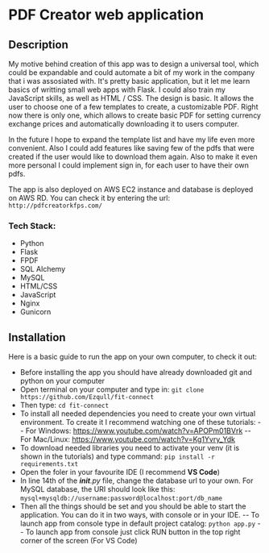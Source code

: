 # PDF Creator web application

## Description

My motive behind creation of this app was to design a universal tool, which could be expandable and could automate a bit of my work in the company that i was assosiated with. It's pretty basic application, but it let me learn basics of writting small web apps with Flask. I could also train my JavaScript skills, as well as HTML / CSS. The design is basic. It allows the user to choose one of a few templates to create, a customizable PDF. Right now there is only one, which allows to create basic PDF for setting currency exchange prices and automatically downloading it to users computer.

In the future I hope to expand the template list and have my life even more convenient. Also I could add features like saving few of the pdfs that were created if the user would like to download them again. Also to make it even more personal I could implement sign in, for each user to have their own pdfs.

The app is also deployed on AWS EC2 instance and database is deployed on AWS RD. You can check it by entering the url: `http://pdfcreatorkfps.com/`

### Tech Stack:
- Python
- Flask
- FPDF
- SQL Alchemy
- MySQL
- HTML/CSS
- JavaScript
- Nginx
- Gunicorn

## Installation

Here is a basic guide to run the app on your own computer, to check it out:

- Before installing the app you should have already downloaded git and python on your computer
- Open terminal on your computer and type in: 
  `git clone https://github.com/Ezqull/fit-connect`
- Then type: 
  `cd fit-connect`
- To install all needed dependencies you need to create your own virtual environment. To create it I recommend watching one of these tutorials:
-- For Windows: https://www.youtube.com/watch?v=APOPm01BVrk
-- For Mac/Linux: https://www.youtube.com/watch?v=Kg1Yvry_Ydk
- To download needed libraries you need to activate your venv (it is shown in the tutorials) and type command:
  `pip install -r requirements.txt`
- Open the foler in your favourite IDE (I recommend **VS Code**)
- In line 14th of the *__init__.py* file, change the database url to your own. For MySQL database, the URI should look like this: `mysql+mysqldb://username:password@localhost:port/db_name`
- Then all the things should be set and you should be able to start the application. You can do it in two ways, with console or in your IDE.
-- To launch app from console type in default project catalog:
`python app.py`
-- To launch app from console just click RUN button in the top right corner of the screen (For VS Code)